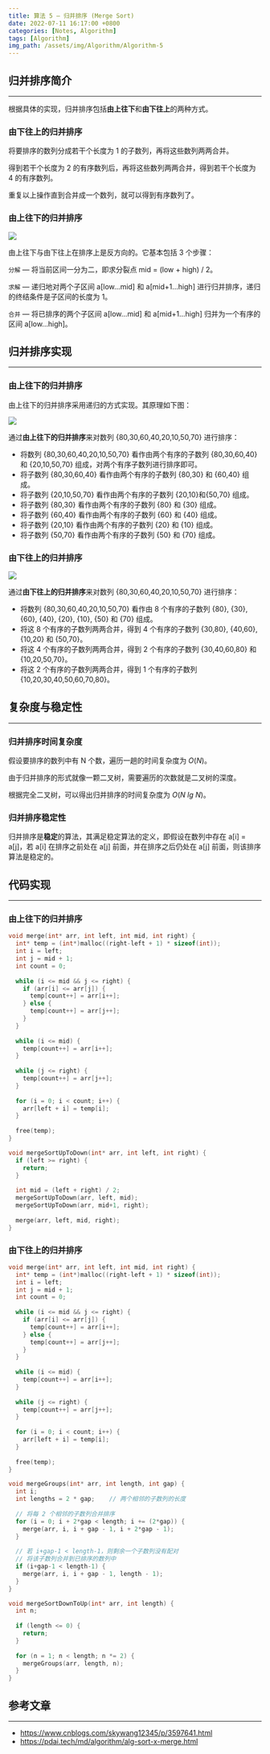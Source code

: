 ```yaml
---
title: 算法 5 — 归并排序 (Merge Sort)
date: 2022-07-11 16:17:00 +0800
categories: [Notes, Algorithm]
tags: [Algorithm]
img_path: /assets/img/Algorithm/Algorithm-5
---
```


## **归并排序简介**

---

根据具体的实现，归并排序包括**由上往下**和**由下往上**的两种方式。



### **由下往上的归并排序**

将要排序的数列分成若干个长度为 1 的子数列，再将这些数列两两合并。

得到若干个长度为 2 的有序数列后，再将这些数列两两合并，得到若干个长度为 4 的有序数列。

重复以上操作直到合并成一个数列，就可以得到有序数列了。



### **由上往下的归并排序**

![](merge-sort1.jpeg)

由上往下与由下往上在排序上是反方向的。它基本包括 3 个步骤：

`分解` — 将当前区间一分为二，即求分裂点 mid = (low + high) / 2。

`求解` — 递归地对两个子区间 a[low...mid] 和 a[mid+1...high] 进行归并排序，递归的终结条件是子区间的长度为 1。

`合并` — 将已排序的两个子区间 a[low...mid] 和 a[mid+1...high] 归并为一个有序的区间 a[low...high]。



## **归并排序实现**

---

### **由上往下的归并排序**

由上往下的归并排序采用递归的方式实现。其原理如下图：

![](merge-sort2.jpeg)

通过**由上往下的归并排序**来对数列 {80,30,60,40,20,10,50,70} 进行排序：

- 将数列 {80,30,60,40,20,10,50,70} 看作由两个有序的子数列 {80,30,60,40} 和 {20,10,50,70} 组成，对两个有序子数列进行排序即可。
- 将子数列 {80,30,60,40} 看作由两个有序的子数列 {80,30} 和 {60,40} 组成。
- 将子数列 {20,10,50,70} 看作由两个有序的子数列 {20,10}和{50,70} 组成。
- 将子数列 {80,30} 看作由两个有序的子数列 {80} 和 {30} 组成。
- 将子数列 {60,40} 看作由两个有序的子数列 {60} 和 {40} 组成。
- 将子数列 {20,10} 看作由两个有序的子数列 {20} 和 {10} 组成。
- 将子数列 {50,70} 看作由两个有序的子数列 {50} 和 {70} 组成。



### **由下往上的归并排序**

![](merge-sort3.jpeg)

通过**由下往上的归并排序**来对数列 {80,30,60,40,20,10,50,70} 进行排序：

- 将数列 {80,30,60,40,20,10,50,70} 看作由 8 个有序的子数列 {80}, {30}, {60}, {40}, {20}, {10}, {50} 和 {70} 组成。
- 将这 8 个有序的子数列两两合并，得到 4 个有序的子数列 {30,80}, {40,60}, {10,20} 和 {50,70}。
- 将这 4 个有序的子数列两两合并，得到 2 个有序的子数列 {30,40,60,80} 和 {10,20,50,70}。
- 将这 2 个有序的子数列两两合并，得到 1 个有序的子数列 {10,20,30,40,50,60,70,80}。



## **复杂度与稳定性**

---

### **归并排序时间复杂度**

假设要排序的数列中有 N 个数，遍历一趟的时间复杂度为 $O(N)$。

由于归并排序的形式就像一颗二叉树，需要遍历的次数就是二叉树的深度。

根据完全二叉树，可以得出归并排序的时间复杂度为 $O(N~lg~N)$。



### **归并排序稳定性**

归并排序是**稳定**的算法，其满足稳定算法的定义，即假设在数列中存在 a[i] = a[j]，若 a[i] 在排序之前处在 a[j] 前面，并在排序之后仍处在 a[j] 前面，则该排序算法是稳定的。



## **代码实现**

---

### **由上往下的归并排序**

``` cpp
void merge(int* arr, int left, int mid, int right) {
  int* temp = (int*)malloc((right-left + 1) * sizeof(int));
  int i = left;
  int j = mid + 1;
  int count = 0;
  
  while (i <= mid && j <= right) {
    if (arr[i] <= arr[j]) {
      temp[count++] = arr[i++];
    } else {
      temp[count++] = arr[j++];
    }
  }
  
  while (i <= mid) {
    temp[count++] = arr[i++];
  }
  
  while (j <= right) {
    temp[count++] = arr[j++];
  }
  
  for (i = 0; i < count; i++) {
    arr[left + i] = temp[i];
  }
  
  free(temp);
}

void mergeSortUpToDown(int* arr, int left, int right) {
  if (left >= right) {
    return;
  }
  
  int mid = (left + right) / 2;
  mergeSortUpToDown(arr, left, mid);
  mergeSortUpToDown(arr, mid+1, right);
  
  merge(arr, left, mid, right);
}
```



### **由下往上的归并排序**

``` cpp
void merge(int* arr, int left, int mid, int right) {
  int* temp = (int*)malloc((right-left + 1) * sizeof(int));
  int i = left;
  int j = mid + 1;
  int count = 0;
  
  while (i <= mid && j <= right) {
    if (arr[i] <= arr[j]) {
      temp[count++] = arr[i++];
    } else {
      temp[count++] = arr[j++];
    }
  }
  
  while (i <= mid) {
    temp[count++] = arr[i++];
  }
  
  while (j <= right) {
    temp[count++] = arr[j++];
  }
  
  for (i = 0; i < count; i++) {
    arr[left + i] = temp[i];
  }
  
  free(temp);
}

void mergeGroups(int* arr, int length, int gap) {
  int i;
  int lengths = 2 * gap; 	// 两个相邻的子数列的长度
  
  // 将每 2 个相邻的子数列合并排序
  for (i = 0; i + 2*gap < length; i += (2*gap)) {
    merge(arr, i, i + gap - 1, i + 2*gap - 1);
  }
  
  // 若 i+gap-1 < length-1，则剩余一个子数列没有配对
  // 将该子数列合并到已排序的数列中
  if (i+gap-1 < length-1) {
    merge(arr, i, i + gap - 1, length - 1);
  }
}

void mergeSortDownToUp(int* arr, int length) {
  int n;
  
  if (length <= 0) {
    return;
  }
  
  for (n = 1; n < length; n *= 2) {
    mergeGroups(arr, length, n);
  }
}
```



## **参考文章**

---

- <https://www.cnblogs.com/skywang12345/p/3597641.html>
- <https://pdai.tech/md/algorithm/alg-sort-x-merge.html>

